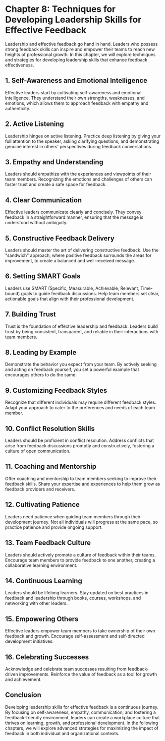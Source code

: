 Chapter 8: Techniques for Developing Leadership Skills for Effective Feedback
=============================================================================

Leadership and effective feedback go hand in hand. Leaders who possess strong feedback skills can inspire and empower their teams to reach new heights of professional growth. In this chapter, we will explore techniques and strategies for developing leadership skills that enhance feedback effectiveness.

**1. Self-Awareness and Emotional Intelligence**
------------------------------------------------

Effective leaders start by cultivating self-awareness and emotional intelligence. They understand their own strengths, weaknesses, and emotions, which allows them to approach feedback with empathy and authenticity.

**2. Active Listening**
-----------------------

Leadership hinges on active listening. Practice deep listening by giving your full attention to the speaker, asking clarifying questions, and demonstrating genuine interest in others' perspectives during feedback conversations.

**3. Empathy and Understanding**
--------------------------------

Leaders should empathize with the experiences and viewpoints of their team members. Recognizing the emotions and challenges of others can foster trust and create a safe space for feedback.

**4. Clear Communication**
--------------------------

Effective leaders communicate clearly and concisely. They convey feedback in a straightforward manner, ensuring that the message is understood without ambiguity.

**5. Constructive Feedback Delivery**
-------------------------------------

Leaders should master the art of delivering constructive feedback. Use the "sandwich" approach, where positive feedback surrounds the areas for improvement, to create a balanced and well-received message.

**6. Setting SMART Goals**
--------------------------

Leaders use SMART (Specific, Measurable, Achievable, Relevant, Time-bound) goals to guide feedback discussions. Help team members set clear, actionable goals that align with their professional development.

**7. Building Trust**
---------------------

Trust is the foundation of effective leadership and feedback. Leaders build trust by being consistent, transparent, and reliable in their interactions with team members.

**8. Leading by Example**
-------------------------

Demonstrate the behavior you expect from your team. By actively seeking and acting on feedback yourself, you set a powerful example that encourages others to do the same.

**9. Customizing Feedback Styles**
----------------------------------

Recognize that different individuals may require different feedback styles. Adapt your approach to cater to the preferences and needs of each team member.

**10. Conflict Resolution Skills**
----------------------------------

Leaders should be proficient in conflict resolution. Address conflicts that arise from feedback discussions promptly and constructively, fostering a culture of open communication.

**11. Coaching and Mentorship**
-------------------------------

Offer coaching and mentorship to team members seeking to improve their feedback skills. Share your expertise and experiences to help them grow as feedback providers and receivers.

**12. Cultivating Patience**
----------------------------

Leaders need patience when guiding team members through their development journey. Not all individuals will progress at the same pace, so practice patience and provide ongoing support.

**13. Team Feedback Culture**
-----------------------------

Leaders should actively promote a culture of feedback within their teams. Encourage team members to provide feedback to one another, creating a collaborative learning environment.

**14. Continuous Learning**
---------------------------

Leaders should be lifelong learners. Stay updated on best practices in feedback and leadership through books, courses, workshops, and networking with other leaders.

**15. Empowering Others**
-------------------------

Effective leaders empower team members to take ownership of their own feedback and growth. Encourage self-assessment and self-directed development initiatives.

**16. Celebrating Successes**
-----------------------------

Acknowledge and celebrate team successes resulting from feedback-driven improvements. Reinforce the value of feedback as a tool for growth and achievement.

**Conclusion**
--------------

Developing leadership skills for effective feedback is a continuous journey. By focusing on self-awareness, empathy, communication, and fostering a feedback-friendly environment, leaders can create a workplace culture that thrives on learning, growth, and professional development. In the following chapters, we will explore advanced strategies for maximizing the impact of feedback in both individual and organizational contexts.
